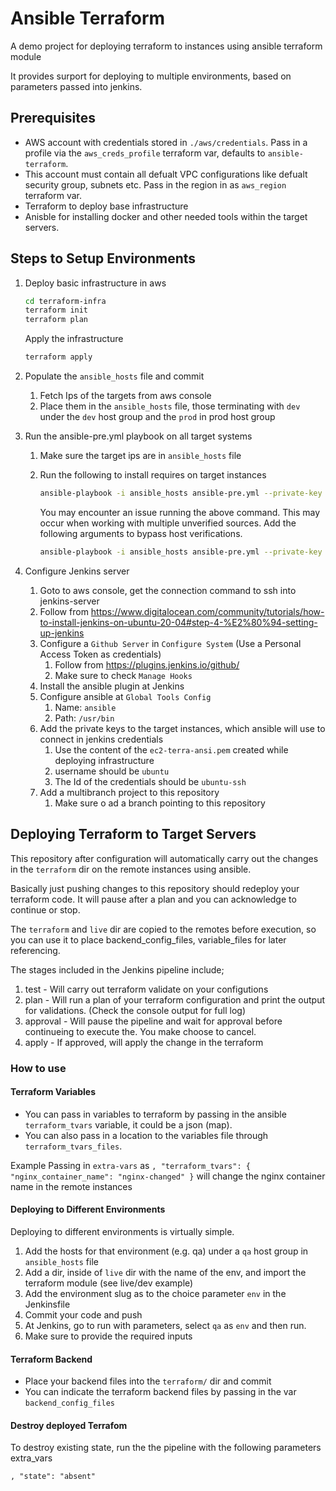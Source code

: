 # Ansible Terraform

A demo project for deploying terraform to instances using ansible terraform module

It provides surport for deploying to multiple environments, based on parameters passed into jenkins.

## Prerequisites

- AWS account with credentials stored in `./aws/credentials`. Pass in a profile via the `aws_creds_profile` terraform var, defaults to `ansible-terraform`.
- This account must contain all defualt VPC configurations like defualt security group, subnets etc. Pass in the region in as `aws_region` terraform var.
- Terraform to deploy base infrastructure
- Anisble for installing docker and other needed tools within the target servers.

## Steps to Setup Environments

1. Deploy basic infrastructure in aws

   ```bash
   cd terraform-infra
   terraform init
   terraform plan
   ```

   Apply the infrastructure

   ```bash
   terraform apply
   ```

1. Populate the `ansible_hosts` file and commit

   1. Fetch Ips of the targets from aws console
   1. Place them in the `ansible_hosts` file, those terminating with `dev` under the `dev` host group and the `prod` in prod host group

1. Run the ansible-pre.yml playbook on all target systems

   1. Make sure the target ips are in `ansible_hosts` file
   1. Run the following to install requires on target instances

      ```bash
      ansible-playbook -i ansible_hosts ansible-pre.yml --private-key ec2-terra-ansi.pem
      ```

      You may encounter an issue running the above command. This may occur when working with multiple unverified sources. Add the
      following arguments to bypass host verifications.

      ```bash
      ansible-playbook -i ansible_hosts ansible-pre.yml --private-key ec2-terra-ansi.pem --ssh-common-args '-o StrictHostKeyChecking=no'
      ```

1. Configure Jenkins server

   1. Goto to aws console, get the connection command to ssh into jenkins-server
   1. Follow from https://www.digitalocean.com/community/tutorials/how-to-install-jenkins-on-ubuntu-20-04#step-4-%E2%80%94-setting-up-jenkins
   1. Configure a `Github Server` in `Configure System` (Use a Personal Access Token as credentials)
      1. Follow from https://plugins.jenkins.io/github/
      1. Make sure to check `Manage Hooks`
   1. Install the ansible plugin at Jenkins
   1. Configure ansible at `Global Tools Config`
      1. Name: `ansible`
      1. Path: `/usr/bin`
   1. Add the private keys to the target instances, which ansible will use to connect in jenkins credentials
      1. Use the content of the `ec2-terra-ansi.pem` created while deploying infrastructure
      1. username should be `ubuntu`
      1. The Id of the credentials should be `ubuntu-ssh`
   1. Add a multibranch project to this repository
      1. Make sure o ad a branch pointing to this repository

## Deploying Terraform to Target Servers

This repository after configuration will automatically carry out the changes in the `terraform` dir on the remote instances using ansible.

Basically just pushing changes to this repository should redeploy your terraform code. It will pause after a plan and you can acknowledge to continue or stop.

The `terraform` and `live` dir are copied to the remotes before execution, so you can use it to place backend_config_files, variable_files for later referencing.

The stages included in the Jenkins pipeline include;

1. test - Will carry out terraform validate on your configutions
1. plan - Will run a plan of your terraform configuration and print the output for validations. (Check the console output for full log)
1. approval - Will pause the pipeline and wait for approval before continueing to execute the. You make choose to cancel.
1. apply - If approved, will apply the change in the terraform

### How to use

#### Terraform Variables

- You can pass in variables to terraform by passing in the ansible `terraform_tvars` variable, it could be a json (map).
- You can also pass in a location to the variables file through `terraform_tvars_files`.

Example
Passing in `extra-vars` as `, "terraform_tvars": { "nginx_container_name": "nginx-changed" }` will change the nginx container name in the remote instances

#### Deploying to Different Environments

Deploying to different environments is virtually simple.

1. Add the hosts for that environment (e.g. qa) under a `qa` host group in `ansible_hosts` file
1. Add a dir, inside of `live` dir with the name of the env, and import the terraform module (see live/dev example)
1. Add the environment slug as to the choice parameter `env` in the Jenkinsfile
1. Commit your code and push
1. At Jenkins, go to run with parameters, select `qa` as `env` and then run.
1. Make sure to provide the required inputs

#### Terraform Backend

- Place your backend files into the `terraform/` dir and commit
- You can indicate the terraform backend files by passing in the var `backend_config_files`

#### Destroy deployed Terrafom

To destroy existing state, run the the pipeline with the following parameters extra_vars

```
, "state": "absent"
```
